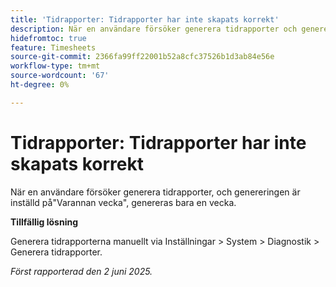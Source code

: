 ```yaml
---
title: 'Tidrapporter: Tidrapporter har inte skapats korrekt'
description: När en användare försöker generera tidrapporter och genereringen är inställd på Varannan vecka, genereras bara en vecka.
hidefromtoc: true
feature: Timesheets
source-git-commit: 2366fa99ff22001b52a8cfc37526b1d3ab84e56e
workflow-type: tm+mt
source-wordcount: '67'
ht-degree: 0%

---
```



# Tidrapporter: Tidrapporter har inte skapats korrekt

När en användare försöker generera tidrapporter, och genereringen är inställd på&quot;Varannan vecka&quot;, genereras bara en vecka.

**Tillfällig lösning**

Generera tidrapporterna manuellt via Inställningar > System > Diagnostik > Generera tidrapporter.

_Först rapporterad den 2 juni 2025._
